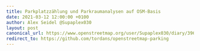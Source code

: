 ```yaml
---
title: Parkplatzzählung und Parkraumanalysen auf OSM-Basis
date: 2021-03-12 12:00:00 +0100
author: Alex Seidel @Supaplex030
layout: post
canonical_url: https://www.openstreetmap.org/user/Supaplex030/diary/396105
redirect_to: https://github.com/tordans/openstreetmap-parking
---
```

